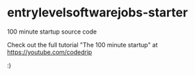 # entrylevelsoftwarejobs-starter
100 minute startup source code

Check out the full tutorial "The 100 minute startup" at https://youtube.com/codedrip

:)
